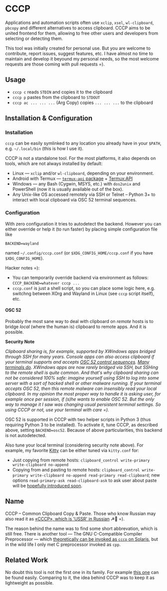 # CCCP

Applications and automation scripts often use `xclip`, `xsel`, `wl-clipboard`, `pbcopy` and different alternatives to access clipboard.
CCCP aims to be united frontend for them, allowing to free other users and developers from selecting or detecting them.

This tool was initially created for personal use. But you are welcome to contribute, report issues, suggest features, etc.
I have almost no time to maintain and develop it beyound my personal needs, so the most welcome requests are those coming with pull requests =).

## Usage

* `cccp c` reads `STDIN` and copies it to the clipboard
* `cccp p` pastes from the clipboard to `STDOUT`
* `cccp ac ... ... ...` (Arg Copy) copies `... ... ...` to the clipboard

## Installation & Configuration

### Installation

`cccp` can be easily symlinked to any location you already have in your `$PATH`, e.g. `~/.local/bin` (this is how I use it).

CCCP is not a standalone tool. For the most platforms, it also depends on tools, which are not always installed by default:

* Linux — `xclip` and/or `wl-clipboard`, depending on your environment.
* Android with Termux — [`termux-api` package](https://github.com/termux/termux-api-package) + [Termux:API](https://github.com/termux/termux-api)
* Windows — any Bash (Cygwin, MSYS, etc.) with `dos2unix` and PowerShell (now it is usually available out of the box).
* Any Unix-like OS accessed remotely via SSH or Telnet – Python 3+ to interact with local clipboard via OSC 52 terminal sequences.

### Configuration

With zero configuration it tries to autodetect the backend. However you can either override or help it (to run faster) by placing simple configuration file like

```
BACKEND=wayland
```

named `~/.config/cccp.conf` (or `$XDG_CONFIG_HOME/cccp.conf` if you have `$XDG_CONFIG_HOME`).

Hacker notes =):

* You can temporarily override backend via environment as follows: `CCCP_BACKEND=whatever cccp ...`
* `cccp.conf` is just a shell script, so you can place some logic here, e.g. switchng between XOrg and Wayland in Linux (see `cccp` script itself), etc.

#### OSC 52

Probably the most sane way to deal with clipboard on *remote* hosts is to bridge *local* (where the human is) clipboard to remote apps.
And it is possible.

**Security Note**

*Clipboard sharing is, for example, supported by XWindows apps bridged through SSH for many years.
Console apps can also access clipboard if your terminal supports and accepts
[OSC 52 control sequences](https://invisible-island.net/xterm/ctlseqs/ctlseqs.html#h3-Operating-System-Commands).
[Many terminals do](https://www.reddit.com/r/vim/comments/k1ydpn/a_guide_on_how_to_copy_text_from_anywhere/).
XWindows apps are now rarely bridged via SSH, but SSHing to the remote shell is quite common.
And that's why clipboard sharing can not be considered 100% safe: imagine yourself using SSH to log into some server with
a sort of hacked shell or other malware running.
If your terminal accepts OSC 52, then this remote malware can insensibly read your local clipboard.
In my opinion the most proper way to handle it is asking user, for example once per session, if (s)he wants to enable OSC 52.
But the only way to manage it I saw was changing usual persistent terminal settings.
So using CCCP or not, use your terminal with care =).*

OSC 52 is supported in CCCP with two helper scripts in Python 3 (thus requiring Python 3 to be installed).
To activate it, tune CCCP, as described above, setting `BACKEND=osc52`. Because of above particularities, this backend is not autodetected.

Also tune your local terminal (considering security note above). For example, my favorite [Kitty](https://sw.kovidgoyal.net/kitty/) can be either tuned via `kitty.conf` for:

* Just copying from remote hosts: `clipboard_control write-primary write-clipboard no-append`
* Copying from and pasting to remote hosts: `clipboard_control write-primary write-clipboard no-append read-primary read-clipboard`;
  new options `read-primary-ask read-clipboard-ask` to ask user about paste will be
  [hopefully introduced soon](https://github.com/kovidgoyal/kitty/commit/b1322fbe04d31b5bf2f91ab2c03056664f9fe351).

## Name

CCCP – Common Clipboard Copy &amp; Paste. Those who know Russian may also read it as [«СССР», which is 'USSR' in Russian](https://en.wikipedia.org/wiki/Soviet_Union) ☭🐻 =).

The reason behind the name was to find some short abbrevation, which is still free. There is another tool — The GNU C-Compatible Compiler Preprocessor — which [theoretically can be invoked as `cccp` on Solaris](https://www.opennet.ru/man.shtml?topic=cccp&category=1), but in the wild life I only met C preprocessor invoked as `cpp`.

## Related Work

No doubt this tool is not the first one in its family.
For example [this one](https://github.com/sindresorhus/clipboard-cli) can be found easily.
Comparing to it, the idea behind CCCP was to keep it as lightweight as possible.
